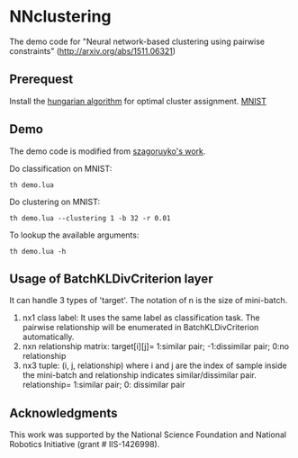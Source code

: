 # NNclustering
The demo code for "Neural network-based clustering using pairwise constraints" (http://arxiv.org/abs/1511.06321)

## Prerequest
Install the [hungarian algorithm](https://github.com/yenchanghsu/hungarian.torch) for optimal cluster assignment.
[MNIST](https://github.com/andresy/mnist)

## Demo
The demo code is modified from [szagoruyko's work](https://github.com/szagoruyko/cifar.torch).

Do classification on MNIST:
```
th demo.lua
```
Do clustering on MNIST:
```
th demo.lua --clustering 1 -b 32 -r 0.01
```
To lookup the available arguments:
```
th demo.lua -h
```

## Usage of BatchKLDivCriterion layer
It can handle 3 types of 'target'. The notation of n is the size of mini-batch.
 1. nx1 class label: It uses the same label as classification task. The pairwise relationship will be enumerated in BatchKLDivCriterion automatically.
 2. nxn relationship matrix: target\[i]\[j]= 1:similar pair; -1:dissimilar pair; 0:no relationship
 3. nx3 tuple: (i, j, relationship) where i and j are the index of sample inside the mini-batch and relationship indicates similar/dissimilar pair. relationship= 1:similar pair; 0: dissimilar pair

## Acknowledgments
This work was supported by the National Science Foundation and National Robotics Initiative (grant # IIS-1426998).
